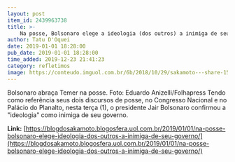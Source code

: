 ```yaml
---
layout: post
item_id: 2439963738
title: >-
    Na posse, Bolsonaro elege a ideologia (dos outros) a inimiga de seu governo
author: Tatu D'Oquei
date: 2019-01-01 18:28:00
pub_date: 2019-01-01 18:28:00
time_added: 2019-12-23 21:41:23
category: refletimos
image: https://conteudo.imguol.com.br/6b/2018/10/29/sakamoto---share-1540825181920_956x500.png
---
```


Bolsonaro abraça Temer na posse. Foto: Eduardo Anizelli/Folhapress Tendo como referência seus dois discursos de posse, no Congresso Nacional e no Palácio do Planalto, nesta terça (1), o presidente Jair Bolsonaro confirmou a "ideologia" como inimiga de seu governo.

**Link:** [https://blogdosakamoto.blogosfera.uol.com.br/2019/01/01/na-posse-bolsonaro-elege-ideologia-dos-outros-a-inimiga-de-seu-governo/](https://blogdosakamoto.blogosfera.uol.com.br/2019/01/01/na-posse-bolsonaro-elege-ideologia-dos-outros-a-inimiga-de-seu-governo/)

